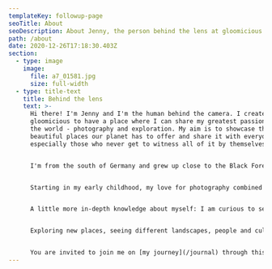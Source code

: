 ```yaml
---
templateKey: followup-page
seoTitle: About
seoDescription: About Jenny, the person behind the lens at gloomicious
path: /about
date: 2020-12-26T17:18:30.403Z
section:
  - type: image
    image:
      file: a7_01581.jpg
      size: full-width
  - type: title-text
    title: Behind the lens
    text: >-
      Hi there! I'm Jenny and I'm the human behind the camera. I created
      gloomicious to have a place where I can share my greatest passions with
      the world - photography and exploration. My aim is to showcase the
      beautiful places our planet has to offer and share it with everyone,
      especially those who never get to witness all of it by themselves.


      I'm from the south of Germany and grew up close to the Black Forest area. At the time writing I am 23 years old and studying media design and engineering with focus on web development. When I'm not taking or editing photos, I like to design and code websites (I also built this one) or play video games. For the future I want to visit as many places as I can and move to another country one day.


      Starting in my early childhood, my love for photography combined with never ending curiosity has evolved to a dear passion of mine that brings me endless joy and happiness. While I spend most time on the ground with my camera in hand, I love sending my drone up to get a view from an aerial perspective which oftentimes reveals completely new, fascinating vistas of ordinary places.


      A little more in-depth knowledge about myself: I am curious to see all the places and things the universe has to offer and always searching for ways to improve myself, my life and those of others. The strong urge to make a difference in the world and help both people and surroundings is in my nature and I'm a highly emphatic person. One of my greatest passions is capturing moments, places and emotions, as well as expressing myself through written words and stories (though I mostly keep them inside my personal journal). I'm eager to look at things from different perspectives, open-minded and curious about many things. Values that I deeply care about are simplicity, growth and freedom - I aim at being independent and not a burden to others, but help them be happy. Visually pleasing, clean and functional design is what I like and aim at with my own creations. While I spend a lot of my time inside, I love being outside and feeling the sun and wind on my skin. Wherever I go I take my camera with me and it's likely you'll never see me without a side braid (somehow that has become my go-to hairstyle over the years). 


      Exploring new places, seeing different landscapes, people and cultures is what makes me feel at my happiest, and that feeling is what I'd like to share. I want to show you that no matter where you live or go the earth is far from boring, that everywhere something amazing is to be discovered and there are infinite possibilities.


      You are invited to join me on [my journey](/journal) through this world and life to explore as much of it as I can. Because if it's one thing I learned throughout the years it is that it's not about the destination, but the journey - and life is the biggest one of them.
---
```

